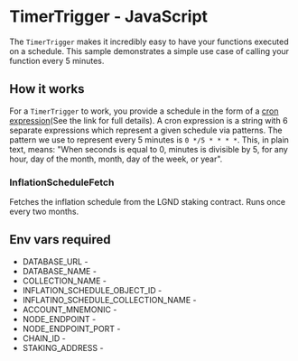 # TimerTrigger - JavaScript

The `TimerTrigger` makes it incredibly easy to have your functions executed on a schedule. This sample demonstrates a simple use case of calling your function every 5 minutes.

## How it works

For a `TimerTrigger` to work, you provide a schedule in the form of a [cron expression](https://en.wikipedia.org/wiki/Cron#CRON_expression)(See the link for full details). A cron expression is a string with 6 separate expressions which represent a given schedule via patterns. The pattern we use to represent every 5 minutes is `0 */5 * * * *`. This, in plain text, means: "When seconds is equal to 0, minutes is divisible by 5, for any hour, day of the month, month, day of the week, or year".

### InflationScheduleFetch

Fetches the inflation schedule from the LGND staking contract.
Runs once every two months.

## Env vars required

* DATABASE_URL -
* DATABASE_NAME -
* COLLECTION_NAME -
* INFLATION_SCHEDULE_OBJECT_ID -
* INFLATINO_SCHEDULE_COLLECTION_NAME -
* ACCOUNT_MNEMONIC -
* NODE_ENDPOINT -
* NODE_ENDPOINT_PORT -
* CHAIN_ID -
* STAKING_ADDRESS -